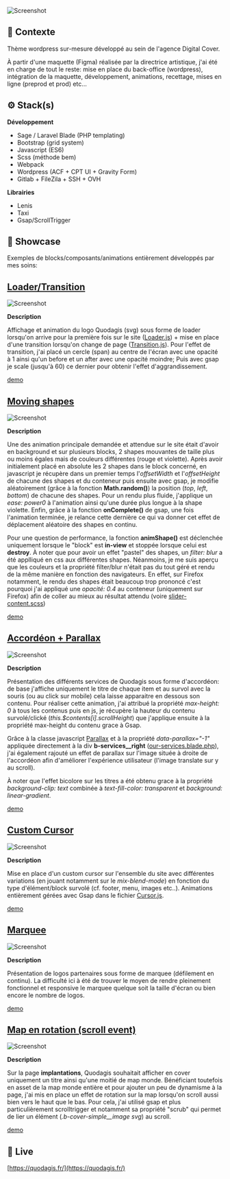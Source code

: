 ![Screenshot](screenshot.png)

## 📍 Contexte

Thème wordpress sur-mesure développé au sein de l'agence Digital Cover.

À partir d'une maquette (Figma) réalisée par la directrice artistique, j'ai été en charge de tout le reste: mise en place du back-office (wordpress), intégration de la maquette, développement,  animations, recettage, mises en ligne (preprod et prod) etc...

## ⚙ Stack(s)

**Développement**
- Sage / Laravel Blade (PHP templating)
- Bootstrap (grid system)
- Javascript (ES6)
- Scss (méthode bem)
- Webpack
- Wordpress (ACF + CPT UI + Gravity Form)
- Gitlab + FileZila + SSH + OVH

**Librairies**
- Lenis
- Taxi
- Gsap/ScrollTrigger

## 🚦 Showcase

Exemples de blocks/composants/animations entièrement développés par mes soins:

## [Loader/Transition](https://github.com/idrissdiakite/quodagis/tree/main/loader-transition)

![Screenshot](https://github.com/idrissdiakite/quodagis/blob/main/loader-transition/screenshot.png)

**Description** 

Affichage et animation du logo Quodagis (svg) sous forme de loader lorsqu'on arrive pour la première fois sur le site ([Loader.js](https://github.com/idrissdiakite/quodagis/blob/main/loader-transition/Loader.js)) + mise en place d'une transition lorsqu'on change de page ([Transition.js](https://github.com/idrissdiakite/quodagis/blob/main/loader-transition/Transition.js)). Pour l'effet de transition, j'ai placé un cercle (span) au centre de l'écran avec une opacité à 1 ainsi qu'un before et un after avec une opacité moindre; Puis avec gsap je scale (jusqu'à 60) ce dernier pour obtenir l'effet d'aggrandissement.


<a href="https://www.youtube.com/watch?v=C0axi9ZZrg0" target="_blank">demo</a>

## [Moving shapes](https://github.com/idrissdiakite/quodagis/tree/main/moving-shapes)

![Screenshot](https://github.com/idrissdiakite/quodagis/blob/main/moving-shapes/screenshot.png)

**Description** 

Une des animation principale demandée et attendue sur le site était d'avoir en background et sur plusieurs blocks, 2 shapes mouvantes de taille plus ou moins égales mais de couleurs différentes (rouge et violette). Après avoir initialement placé en absolute les 2 shapes dans le block concerné, en javascript je récupère dans un premier temps l'*offsetWidth* et l'*offsetHeight* de chacune des shapes et du conteneur puis ensuite avec gsap, je modifie aléatoirement (grâce à la fonction **Math.random()**) la position (*top*, *left*, *bottom*) de chacune des shapes. Pour un rendu plus fluide, j'applique un *ease: power0* à l'animation ainsi qu'une durée plus longue à la shape violette. Enfin, grâce à la fonction **onComplete()** de gsap, une fois l'animation terminée, je relance cette dernière ce qui va donner cet effet de déplacement aléatoire des shapes en continu.

Pour une question de performance, la fonction **animShape()** est déclenchée uniquement lorsque le "block" est **in-view** et stoppée lorsque celui est **destroy**. À noter que pour avoir un effet "pastel" des shapes, un *filter: blur* a été applliqué en css aux différentes shapes. Néanmoins, je me suis aperçu que les couleurs et la propriété filter/blur n'était pas du tout géré et rendu de la même manière en fonction des navigateurs. En effet, sur Firefox notamment, le rendu des shapes était beaucoup trop prononcé c'est pourquoi j'ai appliqué une *opacité: 0.4* au conteneur (uniquement sur Firefox) afin de coller au mieux au résultat attendu (voire [slider-content.scss](https://github.com/idrissdiakite/quodagis/blob/main/moving-shapes/slider-content.scss))


<a href="https://www.youtube.com/watch?v=GCUl6THY2h4" target="_blank">demo</a>

## [Accordéon + Parallax](https://github.com/idrissdiakite/quodagis/tree/main/accordion-parallax)

![Screenshot](https://github.com/idrissdiakite/quodagis/blob/main/accordion-parallax/screenshot.png)

**Description** 

Présentation des différents services de Quodagis sous forme d'accordéon: de base j'affiche uniquement le titre de chaque item et au survol avec la souris (ou au click sur mobile) cela laisse apparaitre en dessous son contenu. Pour réaliser cette animation, j'ai attribué la propriété *max-height: 0* à tous les contenus puis en js, je récupère la hauteur du contenu survolé/clické (*this.$contents[i].scrollHeight*) que j'applique ensuite à la propriété max-height du contenu grace à Gsap.

Grâce à la classe javascript [Parallax](https://github.com/idrissdiakite/quodagis/blob/main/accordion-parallax/Parallax.js) et à la propriété *data-parallax="-1"* appliquée directement à la div **b-services__right** ([our-services.blade.php](https://github.com/idrissdiakite/quodagis/blob/main/accordion-parallax/our-services.blade.php)), j'ai également rajouté un effet de parallax sur l'image située à droite de l'accordéon afin d'améliorer l'expérience utilisateur (l'image translate sur y au scroll).

À noter que l'effet bicolore sur les titres a été obtenu grace à la propriété *background-clip: text* combinée à *text-fill-color: transparent* et *background: linear-gradient*.

<a href="https://www.youtube.com/watch?v=kxpsIvphKhE" target="_blank">demo</a>


## [Custom Cursor](https://github.com/idrissdiakite/quodagis/tree/main/custom-cursor)

![Screenshot](https://github.com/idrissdiakite/quodagis/blob/main/custom-cursor/screenshot.png)

**Description** 

Mise en place d'un custom cursor sur l'ensemble du site avec différentes variations (en jouant notamment sur le *mix-blend-mode*) en fonction du type d'élément/block survolé (cf. footer, menu, images etc..). Animations entièrement gérées avec Gsap dans le fichier [Cursor.js](https://github.com/idrissdiakite/quodagis/tree/main/custom-cursor).

<a href="https://www.youtube.com/watch?v=MFWeNpUYQeo" target="_blank">demo</a>


## [Marquee](https://github.com/idrissdiakite/quodagis/tree/main/marquee-logos)

![Screenshot](https://github.com/idrissdiakite/quodagis/blob/main/marquee-logos/screenshot.png)

**Description** 

Présentation de logos partenaires sous forme de marquee (défilement en continu). La difficulté ici à été de trouver le moyen de rendre pleinement fonctionnel et responsive le marquee quelque soit la taille d'écran ou bien encore le nombre de logos. 

<a href="https://www.youtube.com/watch?v=FMH0rG63Zzo" target="_blank">demo</a>

## [Map en rotation (scroll event)](https://github.com/idrissdiakite/quodagis/tree/main/rotated-map)

![Screenshot](https://github.com/idrissdiakite/quodagis/blob/main/rotated-map/screenshot.png)

**Description** 

Sur la page **implantations**, Quodagis souhaitait afficher en cover uniquement un titre ainsi qu'une moitié de map monde. Bénéficiant toutefois en asset de la map monde entière et pour ajouter un peu de dynamisme à la page, j'ai mis en place un effet de rotation sur la map lorsqu'on scroll aussi bien vers le haut que le bas. Pour cela, j'ai utilisé gsap et plus particulièrement scrolltrigger et notamment sa propriété "scrub" qui permet de lier un élément (*.b-cover-simple__image svg*) au scroll.

<a href="https://www.youtube.com/watch?v=dwmKmLvBkD8" target="_blank">demo</a>


## 🚀 Live

[https://quodagis.fr/](https://quodagis.fr/)
